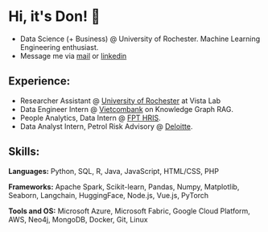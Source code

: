 <!--
**donkhoanguyen/donkhoanguyen** is a ✨ _special_ ✨ repository because its `README.md` (this file) appears on your GitHub profile.

Here are some ideas to get you started:
-->

# Hi, it's Don! 👋

- Data Science (+ Business) @ University of Rochester. Machine Learning Engineering enthusiast.
- Message me via [mail](knguy42@u.rochester.edu) or [linkedin](https://www.linkedin.com/in/don-nguyen-854106228/)


## Experience:
- Researcher Assistant @ [University of Rochester](https://www.rochester.edu/) at Vista Lab
- Data Engineer Intern @ [Vietcombank](https://www.vietcombank.com.vn/en/Ve-Vietcombank) on Knowledge Graph RAG.
- People Analytics, Data Intern @ [FPT HRIS](https://fpt.vn/en/about-fpt-telecom/introduction.html).
- Data Analyst Intern, Petrol Risk Advisory @ [Deloitte](https://www2.deloitte.com/vn/en.html).

## Skills:

**Languages:**  Python, SQL, R, Java, JavaScript, HTML/CSS, PHP

**Frameworks:**  Apache Spark, Scikit-learn, Pandas, Numpy, Matplotlib, Seaborn, Langchain, HuggingFace, Node.js, Vue.js, PyTorch

**Tools and OS:**  Microsoft Azure, Microsoft Fabric, Google Cloud Platform, AWS, Neo4j, MongoDB, Docker, Git, Linux

